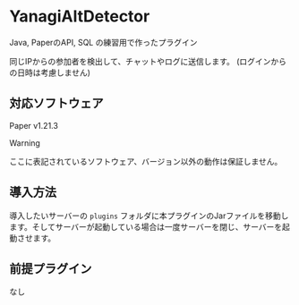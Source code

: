 # YanagiAltDetector
Java, PaperのAPI, SQL の練習用で作ったプラグイン

同じIPからの参加者を検出して、チャットやログに送信します。 (ログインからの日時は考慮しません)

## 対応ソフトウェア
Paper v1.21.3
> [!WARNING]
> ここに表記されているソフトウェア、バージョン以外の動作は保証しません。

## 導入方法
導入したいサーバーの `plugins` フォルダに本プラグインのJarファイルを移動します。そしてサーバーが起動している場合は一度サーバーを閉じ、サーバーを起動させます。

## 前提プラグイン
なし
